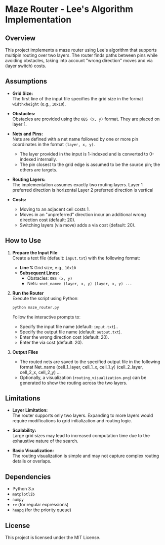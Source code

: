 # Maze Router - Lee's Algorithm Implementation

## Overview

This project implements a maze router using Lee's algorithm that supports multipin routing over two layers. The router finds paths between pins while avoiding obstacles, taking into account "wrong direction" moves and via (layer switch) costs.

## Assumptions

- **Grid Size:**  
  The first line of the input file specifies the grid size in the format `widthxheight` (e.g., `10x10`).

- **Obstacles:**  
  Obstacles are provided using the `OBS (x, y)` format. They are placed on layer 1.

- **Nets and Pins:**  
  Nets are defined with a net name followed by one or more pin coordinates in the format `(layer, x, y)`.  
  - The layer provided in the input is 1-indexed and is converted to 0-indexed internally.
  - The pin closest to the grid edge is assumed to be the source pin; the others are targets.

- **Routing Layers:**  
  The implementation assumes exactly two routing layers.
  Layer 1 preferred direction is horizontal
  Layer 2 preferred direction is vertical

- **Costs:**  
  - Moving to an adjacent cell costs 1.
  - Moves in an "unpreferred" direction incur an additional wrong direction cost (default: 20).
  - Switching layers (via move) adds a via cost (default: 20).

## How to Use

1. **Prepare the Input File**  
   Create a text file (default: `input.txt`) with the following format:
   - **Line 1:** Grid size, e.g., `10x10`
   - **Subsequent Lines:**  
     - Obstacles: `OBS (x, y)`  
     - Nets: `<net_name> (layer, x, y) (layer, x, y) ...`

2. **Run the Router**  
   Execute the script using Python:
   ```bash
   python maze_router.py
   ```
   Follow the interactive prompts to:
   - Specify the input file name (default: `input.txt`)..
   - Specify the output file name (default: `output.txt`).
   - Enter the wrong direction cost (default: 20).
   - Enter the via cost (default: 20).

3. **Output Files**  
   - The routed nets are saved to the specified output file in the following format Net_name (cell_1_layer, cell_1_x, cell_1_y) (cell_2_layer, cell_2_x, cell_2_y) ...
   - Optionally, a visualization (`routing_visualization.png`) can be generated to show the routing across the two layers.

## Limitations

- **Layer Limitation:**  
  The router supports only two layers. Expanding to more layers would require modifications to grid initialization and routing logic.

- **Scalability:**  
  Large grid sizes may lead to increased computation time due to the exhaustive nature of the search.

- **Basic Visualization:**  
  The routing visualization is simple and may not capture complex routing details or overlaps.

## Dependencies

- Python 3.x
- `matplotlib`
- `numpy`
- `re` (for regular expressions)
- `heapq` (for the priority queue)

## License

This project is licensed under the MIT License.
